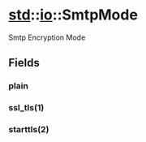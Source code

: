 # [std](/libs/std/)::[io](/libs/std/io/)::SmtpMode
Smtp Encryption Mode

## Fields

### plain

### ssl_tls(1)

### starttls(2)
